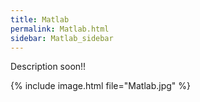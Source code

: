 ```yaml
---
title: Matlab
permalink: Matlab.html
sidebar: Matlab_sidebar
---
```


<p align="left">Description soon!!</p>


{% include image.html file="Matlab.jpg" %}


